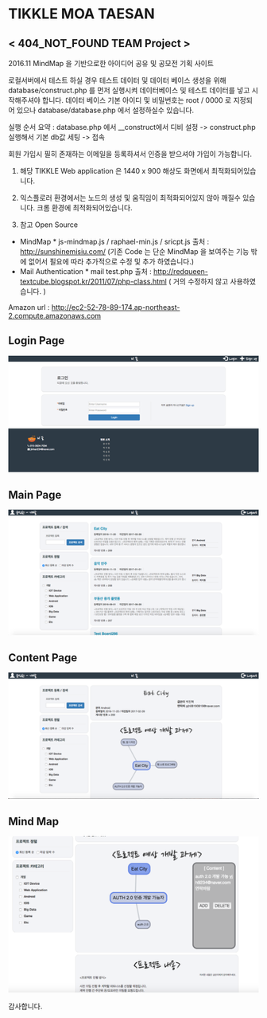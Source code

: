 TIKKLE MOA TAESAN
=============
< 404_NOT_FOUND TEAM Project >
-------------
2016.11
MindMap 을 기반으로한 아이디어 공유 및 공모전 기획 사이트


로컬서버에서 테스트 하실 경우 테스트 데이터 및 데이터 베이스 생성을 위해 database/construct.php 를 먼저 실행시켜 데이터베이스 및 테스트 데이터를 넣고 시작해주셔야 합니다. 
데이터 베이스 기본 아이디 및 비밀번호는 root / 0000 로 지정되어 있으나 database/database.php 에서 설정하실수 있습니다.

실행 순서 요약 : database.php 에서 __construct에서 디비 설정 -> construct.php 실행해서 기본 db값 세팅 -> 접속

회원 가입시 필히 존재하는 이메일을 등록하셔서 인증을 받으셔야 가입이 가능합니다.

1. 해당 TIKKLE Web application 은 1440 x 900 해상도 화면에서 최적화되어있습니다.

2. 익스플로러 환경에서는 노드의 생성 및 움직임이 최적화되어있지 않아 깨질수 있습니다.
   크롬 환경에 최적화되어있습니다.

3. 참고 Open Source 
- MindMap * js-mindmap.js / raphael-min.js / sricpt.js 출처 : http://sunshinemisiu.com/ (기존 Code 는 단순 MindMap 을 보여주는 기능 밖에 없어서 필요에 따라 추가적으로 수정 및 추가 하였습니다.)
- Mail Authentication * mail test.php 출처 : http://redqueen-textcube.blogspot.kr/2011/07/php-class.html ( 거의 수정하지 않고 사용하였습니다. )


Amazon url : http://ec2-52-78-89-174.ap-northeast-2.compute.amazonaws.com


Login Page
------------
![login](./screenshot/login.png)

Main Page
------------
![main](./screenshot/main.png)

Content Page
-------------
![Content](./screenshot/content.png)

Mind Map
-------------
![Content](./screenshot/node.png)

감사합니다.
